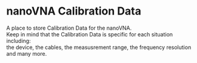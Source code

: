 # nanoVNA Calibration Data

A place to store Calibration Data for the nanoVNA.  
Keep in mind that the Calibration Data is specific for each situation including:  
the device, the cables, the measusrement range, the frequency resolution and many more.